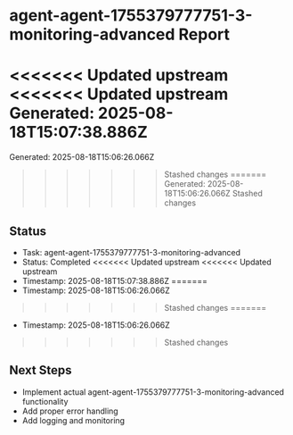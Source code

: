 # agent-agent-1755379777751-3-monitoring-advanced Report

<<<<<<< Updated upstream
<<<<<<< Updated upstream
Generated: 2025-08-18T15:07:38.886Z
=======
Generated: 2025-08-18T15:06:26.066Z
>>>>>>> Stashed changes
=======
Generated: 2025-08-18T15:06:26.066Z
>>>>>>> Stashed changes

## Status
- Task: agent-agent-1755379777751-3-monitoring-advanced
- Status: Completed
<<<<<<< Updated upstream
<<<<<<< Updated upstream
- Timestamp: 2025-08-18T15:07:38.886Z
=======
- Timestamp: 2025-08-18T15:06:26.066Z
>>>>>>> Stashed changes
=======
- Timestamp: 2025-08-18T15:06:26.066Z
>>>>>>> Stashed changes

## Next Steps
- Implement actual agent-agent-1755379777751-3-monitoring-advanced functionality
- Add proper error handling
- Add logging and monitoring
